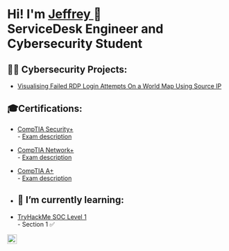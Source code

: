 <h1>Hi! I'm <a href="https://www.linkedin.com/in/jeffreyedeh/" >Jeffrey </a> 👋 <br/>ServiceDesk Engineer</a> <a > and Cybersecurity Student</a></h1>

<h2>👨‍💻 Cybersecurity Projects:</h2>

  - [Visualising Failed RDP Login Attempts On a World Map Using Source IP](https://github.com/JeffreyEdeh/Failed_RDP_Logins_Source_IP_to_full_GeoData_Conversion)

<h2> 🎓Certifications:</h2>

 - [CompTIA Security+](https://i.imgur.com/gz9xTs3.png)<br/> - [Exam description](https://www.comptia.org/certifications/security) 
 - [CompTIA Network+](https://i.imgur.com/1soDNcr.png)<br/> - [Exam description](https://www.comptia.org/certifications/network)
- [CompTIA A+](https://i.imgur.com/E0TI0nN.png)<br/> - [Exam description](https://www.comptia.org/certifications/a)

- <h2>🌱 I’m currently learning:</h2>

- [TryHackMe SOC Level 1](https://tryhackme.com/path/outline/soclevel1)<br/> - Section 1 ✅
  
  

[<img align="left" alt="JeffreyEdeh | LinkedIn" width="22px" src="https://cdn.jsdelivr.net/npm/simple-icons@v3/icons/linkedin.svg" />][linkedin]

[linkedin]: https://www.linkedin.com/in/jeffreyedeh/
<!--
### Hi there 👋

<!--
**JeffreyEdeh/JeffreyEdeh** is a ✨ _special_ ✨ repository because its `README.md` (this file) appears on your GitHub profile.

Here are some ideas to get you started:

- 🔭 I’m currently working on ...
- 🌱 I’m currently learning ...
- 👯 I’m looking to collaborate on ...
- 🤔 I’m looking for help with ...
- 💬 Ask me about ...
- 📫 How to reach me: ...
- 😄 Pronouns: ...
- ⚡ Fun fact: ...
-->

